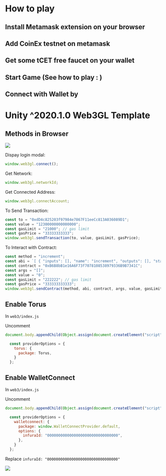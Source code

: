 # How to play
## Install Metamask extension on your browser
## Add CoinEx testnet on metamask
## Get some tCET free faucet on your wallet
## Start Game (See how to play : )
## Connect with Wallet by 




# Unity ^2020.1.0 Web3GL Template

## Methods in Browser

![](https://user-images.githubusercontent.com/19412160/149653806-b2c4ca54-1986-4481-bd61-721dbd8a7967.png)

Dispay login modal:

```javascript
window.web3gl.connect();
```

Get Network:

```javascript
window.web3gl.networkId;
```

Get Connected Address:

```javascript
window.web3gl.connectAccount;
```

To Send Transaction:

```javascript
const to = "0xdD4c825203f97984e7867F11eeCc813A036089D1";
const value = "12300000000000000";
const gasLimit = "21000"; // gas limit
const gasPrice = "33333333333";
window.web3gl.sendTransaction(to, value, gasLimit, gasPrice);
```

To Interact with Contract:

```javascript
const method = "increment";
const abi = `[ { "inputs": [], "name": "increment", "outputs": [], "stateMutability": "nonpayable", "type": "function" }, { "inputs": [], "name": "x", "outputs": [ { "internalType": "uint256", "name": "", "type": "uint256" } ], "stateMutability": "view", "type": "function" } ]`;
const contract = "0xB6B8bB1e16A6F73f7078108538979336B9B7341C";
const args = "[]";
const value = "0";
const gasLimit = "222222"; // gas limit
const gasPrice = "333333333333";
window.web3gl.sendContract(method, abi, contract, args, value, gasLimit, gasPrice);
```

## Enable Torus

In `web3/index.js`

Uncomment

```javascript
document.body.appendChild(Object.assign(document.createElement("script"), { type: "text/javascript", src: "https://unpkg.com/@toruslabs/torus-embed" }));
```

```javascript
  const providerOptions = {
    torus: {
      package: Torus,
    }
  };
```

## Enable WalletConnect

In `web3/index.js`

Uncomment

```javascript
document.body.appendChild(Object.assign(document.createElement("script"), { type: "text/javascript", src: "https://unpkg.com/@walletconnect/web3-provider@1.2.1/dist/umd/index.min.js" }));
```

```javascript
  const providerOptions = {
    walletconnect: {
      package: window.WalletConnectProvider.default,
      options: {
        infuraId: "00000000000000000000000000000000",
      },
    }
  };
```

Replace `infuraId: "00000000000000000000000000000000"`

![](https://user-images.githubusercontent.com/19412160/149654154-3a9a5066-1c8b-42cd-90f9-204014b56154.png)
